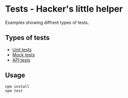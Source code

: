 # Tests - Hacker's little helper

Examples showing diffrent types of tests.

## Types of tests

* [Unit tests]()
* [Mock tests]()
* [API tests]()

## Usage

```
npm install
npm test
```
